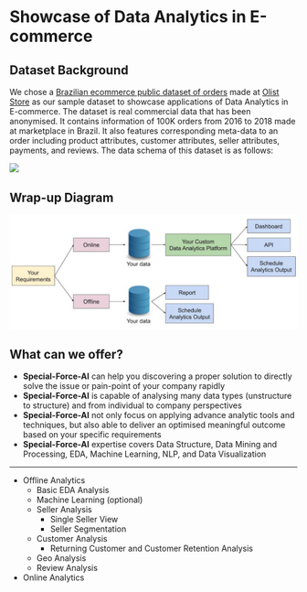 # Showcase of Data Analytics in E-commerce

## Dataset Background
We chose a [Brazilian ecommerce public dataset of orders](https://www.kaggle.com/olistbr/brazilian-ecommerce) made at [Olist Store](https://olist.com/) as our sample dataset to showcase applications of Data Analytics in E-commerce. The dataset is real commercial data that has been anonymised. It contains information of 100K orders from 2016 to 2018 made at marketplace in Brazil. It also features corresponding meta-data to an order including product attributes, customer attributes, seller attributes, payments, and reviews. The data schema of this dataset is as follows:

![](https://i.imgur.com/HRhd2Y0.png)

## Wrap-up Diagram
![](img/CDAPD.png)

## What can we offer?
* **Special-Force-AI** can help you discovering a proper solution to directly solve the issue or pain-point of your company rapidly
* **Special-Force-AI** is capable of analysing many data types (unstructure to structure) and from individual to company perspectives
* **Special-Force-AI** not only focus on applying advance analytic tools and techniques, but also able to deliver an optimised meaningful outcome based on your specific requirements
* **Special-Force-AI** expertise covers Data Structure, Data Mining and Processing, EDA, Machine Learning, NLP, and Data Visualization

---

* Offline Analytics
  * Basic EDA Analysis
  * Machine Learning (optional)
  * Seller Analysis
    * Single Seller View
    * Seller Segmentation
  * Customer Analysis
    * Returning Customer and Customer Retention Analysis
  * Geo Analysis
  * Review Analysis
* Online Analytics
